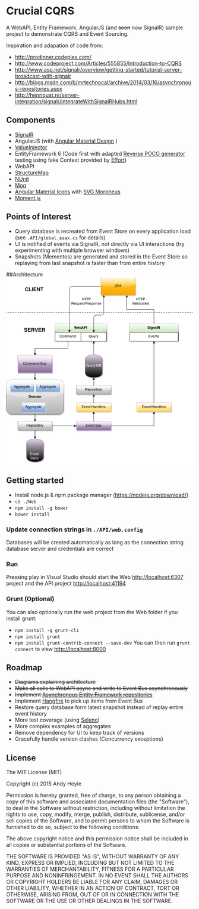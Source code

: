 # Crucial CQRS

A WebAPI, Entity Framework, AngularJS (and ~~soon~~ now SignalR) sample project to demonstrate CQRS and Event Sourcing. 

Inspiration and adapation of code from:
- http://prodinner.codeplex.com/
- http://www.codeproject.com/Articles/555855/Introduction-to-CQRS
- http://www.asp.net/signalr/overview/getting-started/tutorial-server-broadcast-with-signalr
- http://blogs.msdn.com/b/mrtechnocal/archive/2014/03/16/asynchronous-repositories.aspx
- http://henriquat.re/server-integration/signalr/integrateWithSignalRHubs.html

## Components
- [SignalR](http://signalr.net/)
- AngularJS (with [Angular Material Design](https://material.angularjs.org/) )
- [ValueInjector](http://valueinjecter.codeplex.com/)
- EntityFramework 6 (Code first with adapted [Reverse POCO generator](https://visualstudiogallery.msdn.microsoft.com/ee4fcff9-0c4c-4179-afd9-7a2fb90f5838) testing using fake Context  provided by [Effort](https://effort.codeplex.com/))
- WebAPI
- [StructureMap](http://docs.structuremap.net/)
- [NUnit](http://www.nunit.org/)
- [Moq](https://github.com/Moq/moq4)
- [Angular Material Icons](https://klarsys.github.io/angular-material-icons/) with [SVG Morpheus](https://github.com/alexk111/SVG-Morpheus)
- [Moment.js](http://momentjs.com/)

## Points of Interest
- Query database is recreated from Event Store on every application load (see `.API/global.asax.cs` for details)
- UI is notified of events via SignalR, not directly via UI interactions (try experimenting with multiple browser windows)
- Snapshots (Mementos) are generated and stored in the Event Store so replaying from last snapshot is faster than from entire history 

##Architecture
![CQRS Diagram](Crucial-CQRS.png?raw=true "Crucial CQRS Diagram")

## Getting started

- Install node.js & npm package manager (https://nodejs.org/download/)
- `cd ./Web`
- `npm install -g bower`
- `bower install`

### Update connection strings in `./API/web.config`
Databases will be created automatically as long as the connection string database server and credentials are correct

### Run
Pressing play in Visual Studio should start the Web [http://localhost:6307](http://localhost:6307) project and the API project [http://localhost:41194](http://localhost:41194)

### Grunt (Optional)
You can also optionally run the web project from the Web folder if you install grunt:
- `npm install -g grunt-cli`
- `npm install grunt`
- `npm install grunt-contrib-connect --save-dev`
You can then run `grunt connect` to view [http://localhost:8000](http://localhost:8000)

## Roadmap
- ~~Diagrams explaining architecture~~
- ~~Make all calls to WebAPI async and write to Event Bus asynchronously~~
- ~~Implement [Asynchronous Entity Framework repositories](http://blogs.msdn.com/b/mrtechnocal/archive/2014/03/16/asynchronous-repositories.aspx)~~
- Implement [Hangfire](http://hangfire.io/) to pick up items from Event Bus
- Restore query database form latest snapshot instead of replay entire event history
- More test coverage (using [Seleno](http://docs.teststack.net/seleno/index.html))
- More complex examples of aggregates
- Remove dependency for UI to keep track of versions
- Gracefully handle version clashes (Concurrency exceptions)

## License

The MIT License (MIT)

Copyright (c) 2015 Andy Hoyle

Permission is hereby granted, free of charge, to any person obtaining a copy
of this software and associated documentation files (the "Software"), to deal
in the Software without restriction, including without limitation the rights
to use, copy, modify, merge, publish, distribute, sublicense, and/or sell
copies of the Software, and to permit persons to whom the Software is
furnished to do so, subject to the following conditions:

The above copyright notice and this permission notice shall be included in all
copies or substantial portions of the Software.

THE SOFTWARE IS PROVIDED "AS IS", WITHOUT WARRANTY OF ANY KIND, EXPRESS OR
IMPLIED, INCLUDING BUT NOT LIMITED TO THE WARRANTIES OF MERCHANTABILITY,
FITNESS FOR A PARTICULAR PURPOSE AND NONINFRINGEMENT. IN NO EVENT SHALL THE
AUTHORS OR COPYRIGHT HOLDERS BE LIABLE FOR ANY CLAIM, DAMAGES OR OTHER
LIABILITY, WHETHER IN AN ACTION OF CONTRACT, TORT OR OTHERWISE, ARISING FROM,
OUT OF OR IN CONNECTION WITH THE SOFTWARE OR THE USE OR OTHER DEALINGS IN THE
SOFTWARE.
